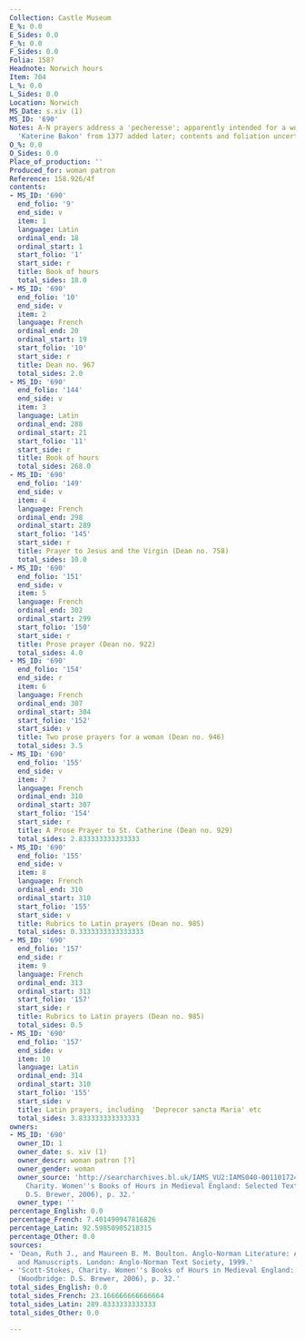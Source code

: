 ```yaml
---
Collection: Castle Museum
E_%: 0.0
E_Sides: 0.0
F_%: 0.0
F_Sides: 0.0
Folia: 158?
Headnote: Norwich hours
Item: 704
L_%: 0.0
L_Sides: 0.0
Location: Norwich
MS_Date: s.xiv (1)
MS_ID: '690'
Notes: A-N prayers address a 'pecheresse'; apparently intended for a woman; Obit for
  'Katerine Bakon' from 1377 added later; contents and foliation uncertain
O_%: 0.0
O_Sides: 0.0
Place_of_production: ''
Produced_for: woman patron
Reference: 158.926/4f
contents:
- MS_ID: '690'
  end_folio: '9'
  end_side: v
  item: 1
  language: Latin
  ordinal_end: 18
  ordinal_start: 1
  start_folio: '1'
  start_side: r
  title: Book of hours
  total_sides: 18.0
- MS_ID: '690'
  end_folio: '10'
  end_side: v
  item: 2
  language: French
  ordinal_end: 20
  ordinal_start: 19
  start_folio: '10'
  start_side: r
  title: Dean no. 967
  total_sides: 2.0
- MS_ID: '690'
  end_folio: '144'
  end_side: v
  item: 3
  language: Latin
  ordinal_end: 288
  ordinal_start: 21
  start_folio: '11'
  start_side: r
  title: Book of hours
  total_sides: 268.0
- MS_ID: '690'
  end_folio: '149'
  end_side: v
  item: 4
  language: French
  ordinal_end: 298
  ordinal_start: 289
  start_folio: '145'
  start_side: r
  title: Prayer to Jesus and the Virgin (Dean no. 758)
  total_sides: 10.0
- MS_ID: '690'
  end_folio: '151'
  end_side: v
  item: 5
  language: French
  ordinal_end: 302
  ordinal_start: 299
  start_folio: '150'
  start_side: r
  title: Prose prayer (Dean no. 922)
  total_sides: 4.0
- MS_ID: '690'
  end_folio: '154'
  end_side: r
  item: 6
  language: French
  ordinal_end: 307
  ordinal_start: 304
  start_folio: '152'
  start_side: v
  title: Two prose prayers for a woman (Dean no. 946)
  total_sides: 3.5
- MS_ID: '690'
  end_folio: '155'
  end_side: v
  item: 7
  language: French
  ordinal_end: 310
  ordinal_start: 307
  start_folio: '154'
  start_side: r
  title: A Prose Prayer to St. Catherine (Dean no. 929)
  total_sides: 2.833333333333333
- MS_ID: '690'
  end_folio: '155'
  end_side: v
  item: 8
  language: French
  ordinal_end: 310
  ordinal_start: 310
  start_folio: '155'
  start_side: v
  title: Rubrics to Latin prayers (Dean no. 985)
  total_sides: 0.3333333333333333
- MS_ID: '690'
  end_folio: '157'
  end_side: r
  item: 9
  language: French
  ordinal_end: 313
  ordinal_start: 313
  start_folio: '157'
  start_side: r
  title: Rubrics to Latin prayers (Dean no. 985)
  total_sides: 0.5
- MS_ID: '690'
  end_folio: '157'
  end_side: v
  item: 10
  language: Latin
  ordinal_end: 314
  ordinal_start: 310
  start_folio: '155'
  start_side: v
  title: Latin prayers, including  'Deprecor sancta Maria' etc
  total_sides: 3.833333333333333
owners:
- MS_ID: '690'
  owner_ID: 1
  owner_date: s. xiv (1)
  owner_descr: woman patron [?]
  owner_gender: woman
  owner_source: 'http://searcharchives.bl.uk/IAMS_VU2:IAMS040-001101724Scott-Stokes,
    Charity. Women''s Books of Hours in Medieval England: Selected Texts (Woodbridge:
    D.S. Brewer, 2006), p. 32.'
  owner_type: ''
percentage_English: 0.0
percentage_French: 7.401490947816826
percentage_Latin: 92.59850905218315
percentage_Other: 0.0
sources:
- 'Dean, Ruth J., and Maureen B. M. Boulton. Anglo-Norman Literature: A Guide to Texts
  and Manuscripts. London: Anglo-Norman Text Society, 1999.'
- 'Scott-Stokes, Charity. Women''s Books of Hours in Medieval England: Selected Texts
  (Woodbridge: D.S. Brewer, 2006), p. 32.'
total_sides_English: 0.0
total_sides_French: 23.166666666666664
total_sides_Latin: 289.8333333333333
total_sides_Other: 0.0

---
```

